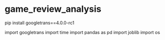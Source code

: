# game_review_analysis

pip install googletrans==4.0.0-rc1

import googletrans
import time
import pandas as pd
import joblib
import os
